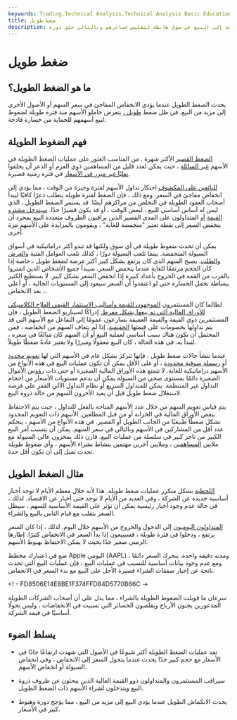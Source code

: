 ```yaml
---
keywords: Trading,Technical Analysis,Technical Analysis Basic Education
title: ضغط طويل
description: يحدث الضغط الطويل عندما يشعر المستثمرون ، الذين يحتفظون بصفقات طويلة ، بالحاجة إلى البيع في سوق هابطة لتقليص خسائرهم وبالتالي خلق دورة.
---
```


# ضغط طويل
## ما هو الضغط الطويل؟

يحدث الضغط الطويل عندما يؤدي الانخفاض المفاجئ في سعر السهم أو الأصول الأخرى إلى مزيد من البيع. في ظل ضغط [طويل ،](/long) يتعرض حاملو الأسهم منذ فترة طويلة لضغوط لبيع أسهمهم للحماية من خسارة فادحة.

## فهم الضغوط الطويلة

[الضغط القصير](/shortsqueeze) الأكثر شهرة . من المناسب العثور على عمليات الضغط الطويلة في الأسهم [غير السائلة](/illiquid) ، حيث يمكن لعدد قليل من المساهمين ذوي العزم أو الذعر أن يخلقوا [تقلبًا غير مبرر في الأسعار](/volatility) في فترة زمنية قصيرة.

[للبائعين على المكشوف](/shortselling) احتكار تداول الأسهم لفترة وجيزة من الوقت ، مما يؤدي إلى انخفاض مفاجئ في السعر. ومع ذلك ، فإن الضغط لفترة طويلة يتطلب ذعرًا كافيًا ليبدأ أصحاب العقود الطويلة في التخلص من مراكزهم أيضًا. قد يستمر الضغط الطويل ، الذي ليس له أساس أساسي للبيع ، لبعض الوقت ، أو قد يكون قصيرًا جدًا. [سيتدخل مشترو القيمة](/oversold) [أو](/oversold) المتداولون على المدى القصير الذين يراقبون الظروف متعددة البيع بمجرد أن ينخفض السعر إلى نقطة تعتبر "منخفضة للغاية" ، ويقومون بالمزايدة على الأسهم مرة أخرى.

يمكن أن تحدث ضغوط طويلة في أي سوق ولكنها قد تبدو أكثر دراماتيكية في أسواق السيولة المنخفضة. بينما تلعب السيولة دورًا ، كذلك تلعب العوامل الفنية [والعرض والطلب](/law-of-supply-demand). يصبح السهم الذي كان يرتفع بشكل كبير أكثر عرضة لضغط طويل ، خاصة إذا كان الحجم مرتفعًا للغاية عندما ينخفض السعر. سيبدأ جميع الأشخاص الذين اشتروا بالقرب من القمة في الخروج بأعداد كبيرة إذا انخفض السعر بشكل كبير. لا يستطيع الكثير ببساطة تحمل الخسارة حتى لو اعتقدوا أن السعر سيعود إلى المستويات الحالية ، أو أعلى ، بعد الانخفاض.

لطالما كان المستثمرون [الموجهون للقيمة وأساليب الاستثمار القيمي العلاج الكلاسيكي للأوراق المالية التي تم بيعها بشكل مفرط.](/valueinvesting) إدراكًا لسيناريو الضغط الطويل ، فإن المستثمرين ذوي القيمة والقيمة العميقة يسارعون عمومًا إلى التفاعل مع الأسهم التي قد يتم تداولها بخصومات على قيمتها [الحقيقية](/intrinsicvalue). إذا لم يتعاف السهم من انخفاضه ، فمن المحتمل أن يكون هناك سبب أساسي لعملية البيع أو أن السهم كان مبالغًا في سعره ، لتبدأ به. في هذه الحالة ، كان البيع معقولًا ومبررًا ولا يعتبر عادةً ضغطًا طويلاً.

عندما تنشأ حالات ضغط طويل ، فإنها تتركز بشكل عام في الأسهم التي لها [تعويم محدود](/float) أو [رسملة سوقية محدودة](/marketcapitalization) ، أو على الأقل يمكن أن تكون عمليات البيع في هذه الأنواع من الأسهم دراماتيكية للغاية. لا تتمتع هذه الأوراق المالية الصغيرة أو حتى ذات رؤوس الأموال الصغيرة دائمًا بمستوى صحي من السيولة يمكن أن يدعم مستويات الأسعار من أحجام التداول غير المنتظمة. يمكن للمتداول السريع أو نظام التداول الآلي القفز على فرصة لاستغلال ضغط طويل قبل أن يعيد الآخرون السهم من حالة ذروة البيع.

يتم قياس تعويم السهم من خلال عدد الأسهم المتاحة بالفعل للتداول ، حيث يتم الاحتفاظ ببعض الأوراق المالية في الخزانة أو من قبل المطلعين. الأسهم ذات التعويم المحدود تشكل ضغطًا طبيعيًا من الجانب الطويل أو القصير. في هذه الأنواع من الأسهم ، يتحكم عدد أقل من المشاركين في الأسهم وبالتالي في سعر السهم. يمكن أن يتسبب أمر البيع الكبير من تاجر كبير في سلسلة من عمليات البيع. قارن ذلك بمخزون عالي السيولة مع ملايين [المساهمين](/shareholder) ، وملايين آخرين مهتمين بنشاط بشراء الأسهم ، وأي ضغوط طويلة تحدث تميل إلى أن تكون أقل حدة.

## مثال الضغط الطويل

[اللحظية](/intraday) بشكل متكرر عمليات ضغط طويلة. هذا لأنه خلال معظم الأيام لا توجد أخبار أساسية جديدة عن الشركة ، وفي العديد من الأيام لا توجد حتى أخبار عن الاقتصاد. لذلك ، في حالة عدم وجود أخبار رئيسية يمكن أن تؤثر على القيمة الأساسية للسهم ، سيظل السعر يتقلب مع قيام الناس بالبيع والشراء.

[المتداولون اليوميون](/daytrader) إلى الدخول والخروج من الأسهم خلال اليوم. لذلك ، إذا كان السعر يرتفع ، ودخلوا في فترة طويلة ، فسيبيعون إذا بدأ السعر في الانخفاض كثيرًا. إطارها الزمني صغير جدًا بحيث لا يمكن الاحتفاظ بهبوط الأسهم.

ضع في اعتبارك مخطط Apple اليومي (AAPL) ومدته دقيقة واحدة. يتحرك السعر دائمًا ، ومع عدم وجود بيانات أساسية للتسبب في عمليات البيع ، فإن عمليات البيع التي تحدث ناتجة عن إجبار صفقات الشراء قصيرة الأجل على البيع مع بدء السعر في الانخفاض.

<! - FD8506E14E8BE1F374FFD84D5770B66C ->

سرعان ما قوبلت الضغوط الطويلة بالشراء ، مما يدل على أن أصحاب الشركات الطويلة المذعورين يجنون الأرباح ويقلصون الخسائر التي تسببت في الانخفاضات ، وليس تحولًا أساسيًا في قيمة الشركة.

## يسلط الضوء

- تعد عمليات الضغط الطويلة أكثر شيوعًا في الأصول التي شهدت ارتفاعًا حادًا في الأسعار مع حجم كبير جدًا يحدث عندما يتحول السعر إلى الانخفاض ، وفي انخفاض السيولة أو انخفاض الأسهم.

- سيراقب المستثمرون والمتداولون ذوو القيمة العالية الذين يبحثون عن ظروف ذروة البيع ويتدخلون لشراء الأسهم ذات الضغط الطويل.

- يحدث الانكماش الطويل عندما يؤدي البيع إلى مزيد من البيع ، مما يؤجج دورة وهبوط كبير في الأسعار.

